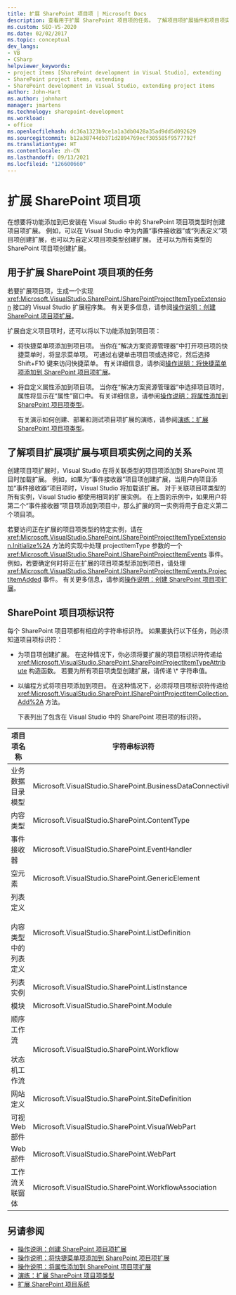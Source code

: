 ```yaml
---
title: 扩展 SharePoint 项目项 | Microsoft Docs
description: 查看用于扩展 SharePoint 项目项的任务。 了解项目项扩展插件和项目项实例是如何相关的。
ms.custom: SEO-VS-2020
ms.date: 02/02/2017
ms.topic: conceptual
dev_langs:
- VB
- CSharp
helpviewer_keywords:
- project items [SharePoint development in Visual Studio], extending
- SharePoint project items, extending
- SharePoint development in Visual Studio, extending project items
author: John-Hart
ms.author: johnhart
manager: jmartens
ms.technology: sharepoint-development
ms.workload:
- office
ms.openlocfilehash: dc36a1323b9ce1a1a3db0428a35ad9dd5d092629
ms.sourcegitcommit: b12a38744db371d2894769ecf305585f9577792f
ms.translationtype: HT
ms.contentlocale: zh-CN
ms.lasthandoff: 09/13/2021
ms.locfileid: "126600660"
---
```

# <a name="extend-sharepoint-project-items"></a>扩展 SharePoint 项目项
  在想要将功能添加到已安装在 Visual Studio 中的 SharePoint 项目项类型时创建项目项扩展。 例如，可以在 Visual Studio 中为内置“事件接收器”或“列表定义”项目项创建扩展，也可以为自定义项目项类型创建扩展。 还可以为所有类型的 SharePoint 项目项创建扩展。

## <a name="tasks-for-extending-sharepoint-project-items"></a>用于扩展 SharePoint 项目项的任务
 若要扩展项目项，生成一个实现 <xref:Microsoft.VisualStudio.SharePoint.ISharePointProjectItemTypeExtension> 接口的 Visual Studio 扩展程序集。 有关更多信息，请参阅[操作说明：创建 SharePoint 项目项扩展](../sharepoint/how-to-create-a-sharepoint-project-item-extension.md)。

 扩展自定义项目项时，还可以将以下功能添加到项目项：

- 将快捷菜单项添加到项目项。 当你在“解决方案资源管理器”中打开项目项的快捷菜单时，将显示菜单项。 可通过右键单击项目项或选择它，然后选择 Shift+F10 键来访问快捷菜单。 有关详细信息，请参阅[操作说明：将快捷菜单项添加到 SharePoint 项目项扩展](../sharepoint/how-to-add-a-shortcut-menu-item-to-a-sharepoint-project-item-extension.md)。

- 将自定义属性添加到项目项。 当你在“解决方案资源管理器”中选择项目项时，属性将显示在“属性”窗口中。 有关详细信息，请参阅[操作说明：将属性添加到 SharePoint 项目项类型](../sharepoint/how-to-add-a-property-to-a-sharepoint-project-item-extension.md)。

  有关演示如何创建、部署和测试项目项扩展的演练，请参阅[演练：扩展 SharePoint 项目项类型](../sharepoint/walkthrough-extending-a-sharepoint-project-item-type.md)。

## <a name="understand-the-relationship-between-project-item-extensions-and-project-item-instances"></a>了解项目扩展项扩展与项目项实例之间的关系
 创建项目项扩展时，Visual Studio 在将关联类型的项目项添加到 SharePoint 项目时加载扩展。 例如，如果为“事件接收器”项目项创建扩展，当用户向项目添加“事件接收器”项目项时，Visual Studio 将加载该扩展。 对于关联项目项类型的所有实例，Visual Studio 都使用相同的扩展实例。 在上面的示例中，如果用户将第二个“事件接收器”项目项添加到项目中，那么扩展的同一实例将用于自定义第二个项目项。

 若要访问正在扩展的项目项类型的特定实例，请在 <xref:Microsoft.VisualStudio.SharePoint.ISharePointProjectItemTypeExtension.Initialize%2A> 方法的实现中处理 projectItemType 参数的一个 <xref:Microsoft.VisualStudio.SharePoint.ISharePointProjectItemEvents> 事件。 例如，若要确定何时将正在扩展的项目项类型添加到项目，请处理 <xref:Microsoft.VisualStudio.SharePoint.ISharePointProjectItemEvents.ProjectItemAdded> 事件。 有关更多信息，请参阅[操作说明：创建 SharePoint 项目项扩展](../sharepoint/how-to-create-a-sharepoint-project-item-extension.md)。

## <a name="identifiers-for-sharepoint-project-items"></a>SharePoint 项目项标识符
 每个 SharePoint 项目项都有相应的字符串标识符。 如果要执行以下任务，则必须知道项目项标识符：

- 为项目项创建扩展。 在这种情况下，你必须将要扩展的项目项标识符传递给 <xref:Microsoft.VisualStudio.SharePoint.SharePointProjectItemTypeAttribute> 构造函数。 若要为所有项目项类型创建扩展，请传递 \\* 字符串值。

- 以编程方式将项目项添加到项目。 在这种情况下，必须将项目项标识符传递给 <xref:Microsoft.VisualStudio.SharePoint.ISharePointProjectItemCollection.Add%2A> 方法。

  下表列出了包含在 Visual Studio 中的 SharePoint 项目项的标识符。

|项目项名称|字符串标识符|
|-----------------------|-----------------------|
|业务数据目录模型|Microsoft.VisualStudio.SharePoint.BusinessDataConnectivity|
|内容类型|Microsoft.VisualStudio.SharePoint.ContentType|
|事件接收器|Microsoft.VisualStudio.SharePoint.EventHandler|
|空元素|Microsoft.VisualStudio.SharePoint.GenericElement|
|列表定义<br /><br /> 内容类型中的列表定义|Microsoft.VisualStudio.SharePoint.ListDefinition|
|列表实例|Microsoft.VisualStudio.SharePoint.ListInstance|
|模块|Microsoft.VisualStudio.SharePoint.Module|
|顺序工作流<br /><br /> 状态机工作流|Microsoft.VisualStudio.SharePoint.Workflow|
|网站定义|Microsoft.VisualStudio.SharePoint.SiteDefinition|
|可视 Web 部件|Microsoft.VisualStudio.SharePoint.VisualWebPart|
|Web 部件|Microsoft.VisualStudio.SharePoint.WebPart|
|工作流关联窗体|Microsoft.VisualStudio.SharePoint.WorkflowAssociation|

## <a name="see-also"></a>另请参阅
- [操作说明：创建 SharePoint 项目项扩展](../sharepoint/how-to-create-a-sharepoint-project-item-extension.md)
- [操作说明：将快捷菜单项添加到 SharePoint 项目项扩展](../sharepoint/how-to-add-a-shortcut-menu-item-to-a-sharepoint-project-item-extension.md)
- [操作说明：将属性添加到 SharePoint 项目项扩展](../sharepoint/how-to-add-a-property-to-a-sharepoint-project-item-extension.md)
- [演练：扩展 SharePoint 项目项类型](../sharepoint/walkthrough-extending-a-sharepoint-project-item-type.md)
- [扩展 SharePoint 项目系统](../sharepoint/extending-the-sharepoint-project-system.md)
